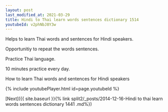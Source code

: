 ```yaml
---
layout: post
last_modified_at: 2021-03-29
title: Hindi to Thai learn words sentences dictionary 1514 
youtubeId: v2phNbJ8Y3w
---
```

 
 
Helps to learn Thai words and sentences for Hindi speakers.

Opportunitiy to repeat the words sentences. 

Practice Thai language. 
 
10 minutes practice every day. 
 
How to learn Thai words and sentences for Hindi speakers 
 
{% include youtubePlayer.html id=page.youtubeId %}
 
 
[Next]({{ site.baseurl }}{% link  split2/_posts/2014-12-16-Hindi to thai learn words sentences dictionary 1441 .md%})
 
